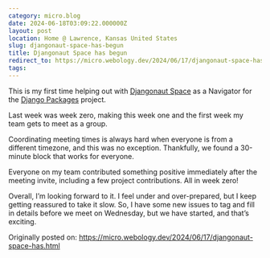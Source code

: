 ```yaml
---
category: micro.blog
date: 2024-06-18T03:09:22.000000Z
layout: post
location: Home @ Lawrence, Kansas United States
slug: djangonaut-space-has-begun
title: Djangonaut Space has begun
redirect_to: https://micro.webology.dev/2024/06/17/djangonaut-space-has.html
tags:
---
```


This is my first time helping out with [Djangonaut Space](https://djangonaut.space) as a Navigator for the [Django Packages](https://djangopackages.org) project.

Last week was week zero, making this week one and the first week my team gets to meet as a group.

Coordinating meeting times is always hard when everyone is from a different timezone, and this was no exception. Thankfully, we found a 30-minute block that works for everyone.

Everyone on my team contributed something positive immediately after the meeting invite, including a few project contributions. All in week zero!

Overall, I’m looking forward to it. I feel under and over-prepared, but I keep getting reassured to take it slow. So, I have some new issues to tag and fill in details before we meet on Wednesday, but we have started, and that’s exciting.

Originally posted on: https://micro.webology.dev/2024/06/17/djangonaut-space-has.html
